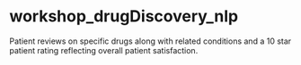 # workshop_drugDiscovery_nlp
Patient reviews on specific drugs along with related conditions and a 10 star patient rating reflecting overall patient satisfaction.
